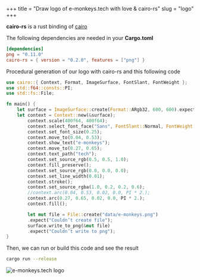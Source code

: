 +++
title = "Draw logo of e-monkeys.tech with love & cairo-rs"
slug = "logo"
+++

**cairo-rs** is a rust binding of [cairo](https://www.cairographics.org/)

The following dependencies are needed in your **Cargo.toml**

```toml
[dependencies]
png = "0.11.0"
cairo-rs = { version = "0.2.0", features = ["png"] }
```

Procedural generation of our logo with cairo-rs and this following code

```rust
use cairo::{ Context, Format, ImageSurface, FontSlant, FontWeight };
use std::f64::consts::PI;
use std::fs::File;

fn main() {
    let surface = ImageSurface::create(Format::ARgb32, 600, 600).expect("Couldn’t create surface");
    let context = Context::new(&surface);
        context.scale(400f64, 400f64);
        context.select_font_face("Sans", FontSlant::Normal, FontWeight::Normal);
        context.set_font_size(0.25);
        context.move_to(0.04, 0.53);
        context.show_text("e-monkeys");
        context.move_to(0.27, 0.65);
        context.text_path("tech");
        context.set_source_rgb(0.5, 0.5, 1.0);
        context.fill_preserve();
        context.set_source_rgb(0.0, 0.0, 0.0);
        context.set_line_width(0.01);
        context.stroke();
        context.set_source_rgba(1.0, 0.2, 0.2, 0.6);
        //context.arc(0.04, 0.53, 0.02, 0.0, PI * 2.);
        context.arc(0.27, 0.65, 0.02, 0.0, PI * 2.);
        context.fill();

        let mut file = File::create("data/e-monkeys.png")
        .expect("Couldn’t create file"); 
        surface.write_to_png(&mut file)
        .expect("Couldn’t write to png");
}
```

Then, we can run or build this code and see the result

```bash
cargo run --release
```

<img src="/posts/e-monkeys.png" alt="e-monkeys.tech logo"/>